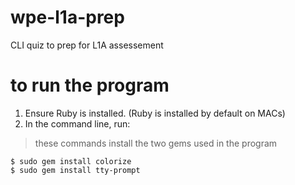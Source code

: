 # wpe-l1a-prep
CLI quiz to prep for L1A assessement

# to run the program

1. Ensure Ruby is installed. (Ruby is installed by default on MACs)
2. In the command line, run: 

> these commands install the two gems used in the program

    $ sudo gem install colorize
    $ sudo gem install tty-prompt




